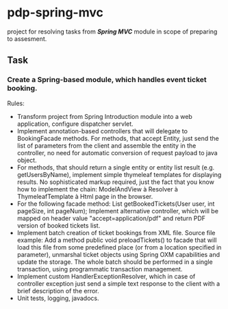 # pdp-spring-mvc

project for resolving tasks from _**Spring MVC**_ module in scope of preparing to assesment.

## Task
### Create a Spring-based module, which handles event ticket booking. 

Rules:
- Transform project from Spring Introduction module into a web application, configure dispatcher servlet.
- Implement annotation-based controllers that will delegate to BookingFacade methods. For methods, that accept Entity, just send the list of parameters from the client and assemble the entity in the controller, no need for automatic conversion of request payload to java object.
- For methods, that should return a single entity or entity list result (e.g. getUsersByName), implement simple thymeleaf templates for displaying results. No sophisticated markup required, just the fact that you know how to implement the chain:
ModelAndView à Resolver à ThymeleafTemplate à Html page in the browser.
- For the following facade method:
List getBookedTickets(User user, int pageSize, int pageNum);
Implement alternative controller, which will be mapped on header value "accept=application/pdf" and return PDF version of booked tickets list. 
- Implement batch creation of ticket bookings from XML file. Source file example:
Add a method public void preloadTickets() to facade that will load this file from some predefined place (or from a location specified in parameter), unmarshal ticket objects using Spring OXM capabilities and update the storage. The whole batch should be performed in a single transaction, using programmatic transaction management.
- Implement custom HandlerExceptionResolver, which in case of controller exception just send a simple text response to the client with a brief description of the error.
- Unit tests, logging, javadocs.
